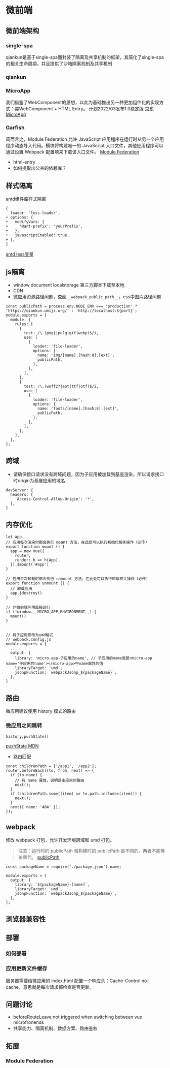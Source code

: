 # 微前端

## 微前端架构
### single-spa
qiankun是基于single-spa而封装了隔离及共享机制的框架，其简化了single-spa的相关生命周期，并且提供了沙箱隔离机制及共享机制


### qiankun
### MicroApp
我们借鉴了WebComponent的思想，以此为基础推出另一种更加组件化的实现方式：类WebComponent + HTML Entry。
计划2022/03发布1.0稳定版
[京东MicroApp](https://segmentfault.com/a/1190000040408399)
### Garfish

简而言之，Module Federation 允许 JavaScript 应用程序在运行时从另一个应用程序动态导入代码。模块将构建唯一的 JavaScript 入口文件，其他应用程序可以通过设置 Webpack 配置项来下载该入口文件。
[Module Federation](https://webpack.js.org/concepts/module-federation/)
- html-entry
- 如何提取出公共的依赖库？
## 样式隔离
antd组件库样式隔离
```
{
  loader: 'less-loader',
+ options: {
+   modifyVars: {
+     '@ant-prefix': 'yourPrefix',
+   },
+   javascriptEnabled: true,
+ },
}
```
[antd less变量](https://github.com/ant-design/ant-design/blob/master/components/style/themes/default.less)

## js隔离
-  window document localstorage  第三方脚本下载至本地
- CDN
- 微应用资源路径问题，查阅`__webpack_public_path__`，css中图片路径问题
```
const publicPath = process.env.NODE_ENV === 'production' ? 'https://qiankun.umijs.org/' : `http://localhost:${port}`;
module.exports = {
  module: {
    rules: [
      {
        test: /\.(png|jpe?g|gif|webp)$/i,
        use: [
          {
            loader: 'file-loader',
            options: {
              name: 'img/[name].[hash:8].[ext]',
              publicPath,
            },
          },
        ],
      },
      {
        test: /\.(woff2?|eot|ttf|otf)$/i,
        use: [
          {
            loader: 'file-loader',
            options: {
              name: 'fonts/[name].[hash:8].[ext]',
              publicPath,
            },
          },
        ],
      },
    ],
  },
};
```

## 跨域
- 请确保接口请求没有跨域问题，因为子应用被加载到基座渲染，所以请求接口时origin为基座应用的域名
```
devServer: {
  headers: {
    'Access-Control-Allow-Origin': '*',
  },
}
```

## 内存优化
```
let app
// 应用每次渲染时都会执行 mount 方法，在此处可以执行初始化相关操作（必传)
export function mount () {
  app = new Vue({
    router,
    render: h => h(App),
  }).$mount('#app')
}

// 应用每次卸载时都会执行 unmount 方法，在此处可以执行卸载相关操作（必传)
export function unmount () {
  // 卸载应用
  app.$destroy()
}

// 非微前端环境直接运行
if (!window.__MICRO_APP_ENVIRONMENT__) {
  mount()
}


// 将子应用修改为umd格式
// webpack.config.js
module.exports = {
  ...
  output: {
    library: 'micro-app-子应用的name', // 子应用的name就是<micro-app name='子应用的name'></micro-app>中name属性的值
    libraryTarget: 'umd',
    jsonpFunction: `webpackJsonp_${packageName}`,
  },
}
```

## 路由
微应用建议使用 history 模式的路由
### 微应用之间跳转
```
history.pushState()
```
[pushState MDN](https://developer.mozilla.org/zh-CN/docs/Web/API/History/pushState)
- 路由匹配
```
const childrenPath = ['/app1', '/app2'];
router.beforeEach((to, from, next) => {
  if (to.name) {
    // 有 name 属性，说明是主应用的路由
    next();
  }
  if (childrenPath.some((item) => to.path.includes(item))) {
    next();
  }
  next({ name: '404' });
});
```


## webpack
修改 webpack 打包，允许开发环境跨域和 umd 打包。
> 注意：运行时的 publicPath 和构建时的 publicPath 是不同的，两者不能等价替代。
[publicPath](https://webpack.docschina.org/guides/public-path/#on-the-fly)
```
const packageName = require('./package.json').name;

module.exports = {
  output: {
    library: `${packageName}-[name]`,
    libraryTarget: 'umd',
    jsonpFunction: `webpackJsonp_${packageName}`,
  },
};
```

## 浏览器兼容性

## 部署
### 如何部署
### 应用更新文件缓存
服务器需要给微应用的 index.html 配置一个响应头：Cache-Control no-cache，意思就是每次请求都检查是否更新。


## 问题讨论
- beforeRouteLeave not triggered when switching between vue microfronends
- 共享能力、隔离机制、数据方案、路由鉴权


## 拓展
### Module Federation